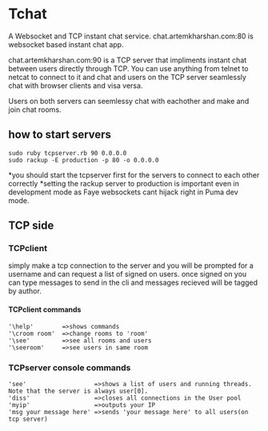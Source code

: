
# Tchat
 A Websocket and TCP instant chat service. chat.artemkharshan.com:80 is websocket based instant chat app.

 chat.artemkharshan.com:90 is a TCP server that impliments instant chat between users directly through TCP. You can use anything from telnet to netcat to connect to it and chat and users on the TCP server seamlessly chat with browser clients and visa versa. 

 Users on both servers can seemlessy chat with eachother and make and join chat rooms.  




## how to start servers
 ```
 sudo ruby tcpserver.rb 90 0.0.0.0
 sudo rackup -E production -p 80 -o 0.0.0.0
 ```
 *you should start the tcpserver first for the servers to connect to each other correctly
 *setting the rackup server to production is important even in development mode as Faye websockets cant hijack right in Puma dev mode.
 
## TCP side

### TCPclient
simply make a tcp connection to the server and you will be prompted for a username and can request a list of signed on users. 
once signed on you can type messages to send in the cli and messages recieved will be tagged by author.

#### TCPclient commands
```
'\help'        =>shows commands
'\croom room'  =>change rooms to 'room'
'\see'         =>see all rooms and users
'\seeroom'     =>see users in same room
```

### TCPserver console commands
```
'see'                   =>shows a list of users and running threads. Note that the server is always user[0].
'diss'                  =>closes all connections in the User pool
'myip'                  =>outputs your IP 
'msg your message here' =>sends 'your message here' to all users(on tcp server)

